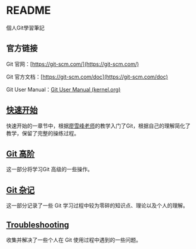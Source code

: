 # README

個人Git學習筆記

## 官方链接

Git 官网：[https://git-scm.com/](https://git-scm.com/)

Git 官方文档：[https://git-scm.com/doc](https://git-scm.com/doc)

Git User Manual：[Git User Manual (kernel.org)](https://mirrors.edge.kernel.org/pub/software/scm/git/docs/user-manual.html#_introduction)

## [快速开始](git-quick-start/README)

快速开始的一章节中，根据[廖雪峰老师](https://www.liaoxuefeng.com/wiki/896043488029600)的教学入门了Git，根据自己的理解简化了教学，保留了完整的操练过程。

## [Git 高阶](git-advance/README)

这一部分将学习Git 高级的一些操作。

## [Git 杂记](git-misc/README)

这一部分记录了一些 Git 学习过程中较为零碎的知识点、理论以及个人的理解。

## [Troubleshooting](git-troubleshooting.md)

收集并解决了一些个人在 Git 使用过程中遇到的一些问题。&#x20;
